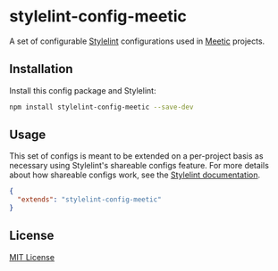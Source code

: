 # stylelint-config-meetic

A set of configurable [Stylelint](http://stylelint.io/) configurations used in [Meetic](http://www.meetic.fr) projects.

## Installation

Install this config package and Stylelint:

```bash
npm install stylelint-config-meetic --save-dev
```

## Usage

This set of configs is meant to be extended on a per-project basis as necessary
using Stylelint's shareable configs feature. For more details about how shareable
configs work, see the [Stylelint documentation](http://stylelint.io/?/docs/user-guide/configuration.md).

```json
{
  "extends": "stylelint-config-meetic"
}
```

## License

[MIT License](http://opensource.org/licenses/MIT)
